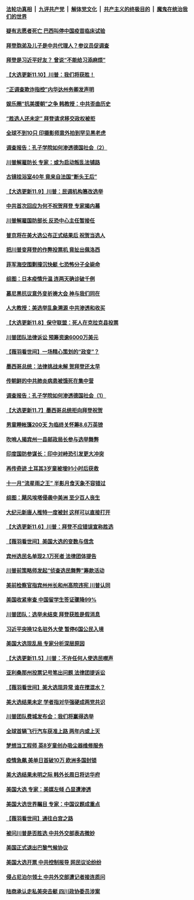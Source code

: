 

####  [法轮功真相](../../../../basic/blob/master/README.md?t=11111402) &nbsp;|&nbsp; [九评共产党](../../../../9ping.md/blob/master/README.md?t=11111402) &nbsp;|&nbsp; [解体党文化](../../../../jtdwh.md/blob/master/README.md?t=11111402)  &nbsp;|&nbsp; [共产主义的终极目的](../../../../gczydzjmd.md/blob/master/README.md?t=11111402) &nbsp;|&nbsp; [魔鬼在统治我们的世界](../../../../mgztzwmdsj.md/blob/master/README.md?t=11111402) 

#### [疑有志愿者死亡 巴西叫停中国疫苗临床试验](../pages/nsc418/n12540186.md?t=11111402) 

#### [拜登胞弟及儿子是中共代理人？参议员促调查](../pages/nsc418/n12539692.md?t=11111402) 

#### [拜登是习近平好友？ 曾说“不能给习添麻烦”](../pages/nsc418/n12539157.md?t=11111402) 

#### [【大选更新11.10】川普：我们将获胜！](../pages/nsc418/n12538429.md?t=11111402) 

#### [“正调查欺诈指控”内华达州务卿发声明](../pages/nsc418/n12539405.md?t=11111402) 

#### [娱乐圈“抗美援朝”之争 韩教授：中共歪曲历史](../pages/nsc418/n12538375.md?t=11111402) 

#### [“胜选人还未定” 拜登请求移交政权被拒](../pages/nsc418/n12539211.md?t=11111402) 

#### [全球不到10只 印摄影师意外拍到罕见黑老虎](../pages/nsc418/n12538021.md?t=11111402) 

#### [调查报告：孔子学院如何渗透德国社会（2）](../pages/nsc418/n12532179.md?t=11111402) 

#### [川普解雇防长 专家：或为启动叛乱法铺路](../pages/nsc418/n12537107.md?t=11111402) 

#### [古镜挂浴室40年 竟来自法国“断头王后”](../pages/nsc418/n12535469.md?t=11111402) 

#### [【大选更新11.9】川普：民调机构篡改选举](../pages/nsc418/n12535884.md?t=11111402) 

#### [中共首次回应为何不祝贺拜登 专家揭内幕](../pages/nsc418/n12536773.md?t=11111402) 

#### [川普解雇国防部长 反恐中心主任暂接任](../pages/nsc418/n12536697.md?t=11111402) 

#### [普京将在美大选公布正式结果后 祝贺当选人](../pages/nsc418/n12536561.md?t=11111402) 

#### [把川普变拜登的作弊投票机 竟扯出佩洛西](../pages/nsc418/n12536635.md?t=11111402) 

#### [菲军海空围剿撞沉快艇 七恐怖分子全毙命](../pages/nsc418/n12536085.md?t=11111402) 

#### [组图：日本疫情升温 连两天确诊破千例](../pages/nsc418/n12536496.md?t=11111402) 

#### [慕尼黑抗议意外变祈祷大会 神与我们同在](../pages/nsc418/n12534714.md?t=11111402) 

#### [人大教授：美选举乱象溯源 中共渗透和收买](../pages/nsc418/n12534296.md?t=11111402) 

#### [【大选更新11.8】保守联盟：死人在克拉克县投票](../pages/nsc418/n12533787.md?t=11111402) 

#### [川普团队法律诉讼 预筹资逾6000万美元](../pages/nsc418/n12534177.md?t=11111402) 

#### [【薇羽看世间】一场精心策划的“政变”？](../pages/nsc418/n12534125.md?t=11111402) 

#### [墨西哥总统：法律挑战未解 贺拜登还太早](../pages/nsc418/n12534301.md?t=11111402) 

#### [传朝鲜的中共肺炎病患被饿死在集中营](../pages/nsc418/n12533575.md?t=11111402) 

#### [调查报告：孔子学院如何渗透德国社会（1）](../pages/nsc418/n12530487.md?t=11111402) 

#### [【大选更新11.7】墨西哥总统拒向拜登祝贺](../pages/nsc418/n12532246.md?t=11111402) 

#### [男童睡帐篷200天 为临终关怀筹8.6万英镑](../pages/nsc418/n12531537.md?t=11111402) 

#### [吹哨人揭宾州一县邮政局长参与选举舞弊](../pages/nsc418/n12532825.md?t=11111402) 

#### [印度国防参谋长：印中对峙恐引发更大冲突](../pages/nsc418/n12532492.md?t=11111402) 

#### [再传奇迹 土耳其3岁童被埋91小时后获救](../pages/nsc418/n12532074.md?t=11111402) 

#### [十一月“流星雨之王” 半影月食天象不容错过](../pages/nsc418/n12532004.md?t=11111402) 

#### [组图：飓风埃塔侵袭中美洲 至少百人丧生](../pages/nsc418/n12532249.md?t=11111402) 

#### [大纪元新唐人推特一度被封 这样可以直接打开](../pages/nsc418/n12529531.md?t=11111402) 

#### [【大选更新11.6】川普：拜登不应错误宣称胜选](../pages/nsc418/n12529890.md?t=11111402) 

#### [【薇羽看世间】美国大选的变数与信念](../pages/nsc418/n12530726.md?t=11111402) 

#### [宾州选民名单现2.1万死者 法律团体提告](../pages/nsc418/n12531088.md?t=11111402) 

#### [川普前策略师发起“侦查选民舞弊”筹款活动](../pages/nsc418/n12530912.md?t=11111402) 

#### [美前检察官指宾州州长和州高院违宪 川普认同](../pages/nsc418/n12530779.md?t=11111402) 

#### [美国收紧审查 中国留学生签证骤降99%](../pages/nsc418/n12530720.md?t=11111402) 

#### [川普团队：选举未结束 拜登获胜是假消息](../pages/nsc418/n12530471.md?t=11111402) 

#### [习近平突换12名驻外大使 暂停6国公民入境](../pages/nsc418/n12529154.md?t=11111402) 

#### [美国大选现乱局 专家分析深层原因](../pages/nsc418/n12527779.md?t=11111402) 

#### [【大选更新11.5】川普：不许任何人使选民噤声](../pages/nsc418/n12527098.md?t=11111402) 

#### [亚利桑那州投票记号笔出问题 法律团提诉讼](../pages/nsc418/n12528467.md?t=11111402) 

#### [【薇羽看世间】美大选现异常 谁在搅混水？](../pages/nsc418/n12528162.md?t=11111402) 

#### [美大选结果未定 学者指对华强硬成两党共识](../pages/nsc418/n12527992.md?t=11111402) 

#### [川普团队费城发布会：我们将赢得选举](../pages/nsc418/n12528005.md?t=11111402) 

#### [全球首辆飞行汽车获准上路 两年内或上天](../pages/nsc418/n12526869.md?t=11111402) 

#### [梦想当工程师 英8岁童创办吸尘器维修服务](../pages/nsc418/n12526503.md?t=11111402) 

#### [疫情急飙 美单日首破10万 欧洲多国封锁](../pages/nsc418/n12527809.md?t=11111402) 

#### [美大选结果未明之际 韩外长周日将访华府](../pages/nsc418/n12527058.md?t=11111402) 

#### [美国大选 专家：美媒左倾 凸显遭渗透](../pages/nsc418/n12526089.md?t=11111402) 

#### [美国大选世界瞩目 专家：中国议题成重点](../pages/nsc418/n12525623.md?t=11111402) 

#### [【薇羽看世间】通往白宫之路](../pages/nsc418/n12525585.md?t=11111402) 

#### [被问川普是否胜选 中共外交部表态微妙](../pages/nsc418/n12525350.md?t=11111402) 

#### [美国正式退出巴黎气候协议](../pages/nsc418/n12525442.md?t=11111402) 

#### [美国大选开票 中共控制报导 网民议论纷纷](../pages/nsc418/n12524549.md?t=11111402) 

#### [侵占尼泊尔领土 中共外交部遭记者接连质问](../pages/nsc418/n12523081.md?t=11111402) 

#### [陆商承认走私美突击艇 四川政协委员涉案](../pages/nsc418/n12523256.md?t=11111402) 

